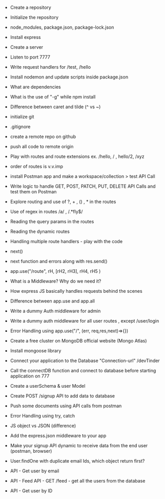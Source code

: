 - Create a repository
- Initialize the repository
- node_modules, package.json, package-lock.json
- Install express
- Create a server
- Listen to port 7777
- Write request handlers for /test, /hello
- Install nodemon and update scripts inside package.json
- What are dependencies
- What is the use of "-g" while npm install
- Difference between caret and tilde (^ vs ~)

- initialize git
- .gitignore
- create a remote repo on github
- push all code to remote origin
- Play with routes and route extensions ex. /hello, / , hello/2, /xyz
- order of routes is v.v.imp
- install Postman app and make a workspace/collection > test API Call
- Write logic to handle GET, POST, PATCH, PUT, DELETE API Calls and test them on Postman
- Explore routing and use of ?, + , () , * in the routes
- Use of regex in routes /a/ , /.*fly$/ 
- Reading the query params in the routes
- Reading the dynamic routes

- Handling multiple route handlers - play with the code
- next()
- next function and errors along with res.send()
- app.use("/route", rH, [rH2, rH3], rH4, rH5 )
- What is a Middleware? Why do we need it?
- How express JS basically handles requests behind the scenes
- Difference between app.use and app.all 
- Write a dummy Auth middleware for admin
- Write a dummy auth middleware for all user routes , except  /user/login
- Error Handling using app.use("/", (err, req,res,next)=>{})

- Create a free cluster on MongoDB official website (Mongo Atlas)
- Install mongoose library
- Connect your application to the Database "Connection-url"  /devTinder
- Call the connectDB function and connect to database before starting application on 777
- Create a userSchema & user Model
- Create POST /signup API to add data to database
- Push some documents using API calls from postman
- Error Handling using try, catch

- JS object vs JSON (difference)
- Add the express.json middleware to your app
- Make your signup API dynamic to receive data from the end user (postman, browser)
- User.findOne with duplicate email Ids, which object return first?
- API - Get user by email
- API - Feed API - GET /feed - get all the users from the database
- API - Get user by ID 